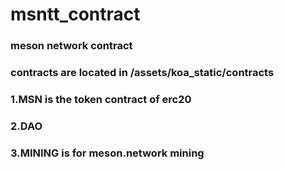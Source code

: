 # msntt_contract
### meson network contract 
### contracts are located in /assets/koa_static/contracts

### 1.MSN is the token contract of erc20
### 2.DAO
### 3.MINING is for meson.network mining 
